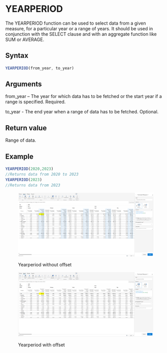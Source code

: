 # YEARPERIOD

The YEARPERIOD function can be used to select data from a given measure, for a particular year or a range of years. It should be used in conjunction with the SELECT clause and with an aggregate function like SUM or AVERAGE.&#x20;

## Syntax

```javascript
YEARPERIOD(from_year, to_year)
```

## Arguments

from\_year – The year for which data has to be fetched or the start year if a range is specified. Required.

to\_year - The end year when a range of data has to be fetched. Optional.

## Return value

Range of data.

## Example

```javascript
YEARPERIOD(2020,2023) 
//Returns data from 2020 to 2023
YEARPERIOD(2023)
//Returns data from 2023
```

<figure><img src="../../.gitbook/assets/image (5) (1) (1) (1) (1) (1) (1) (1) (1) (1) (1) (1) (1) (1) (1) (1) (1) (1) (1) (1) (1) (1) (1) (1) (1) (1) (1).png" alt=""><figcaption><p>Yearperiod without offset</p></figcaption></figure>

<figure><img src="../../.gitbook/assets/image (6) (1) (1) (1) (1) (1) (1) (1) (1) (1) (1) (1) (1) (1) (1) (1) (1) (1) (1) (1) (1) (1) (1).png" alt=""><figcaption><p>Yearperiod with offset</p></figcaption></figure>
